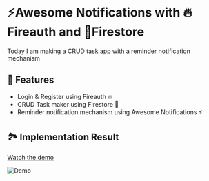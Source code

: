 # ⚡Awesome Notifications with 🔥Fireauth and 💾Firestore

Today I am making a CRUD task app with a reminder notification mechanism

## 🚀 Features

- Login & Register using Fireauth 🔥
- CRUD Task maker using Firestore 💾
- Reminder notification mechanism using Awesome Notifications ⚡

## 🏞️ Implementation Result

[Watch the demo](./img/demo.mp4)

![Demo](./img/demo.gif)
